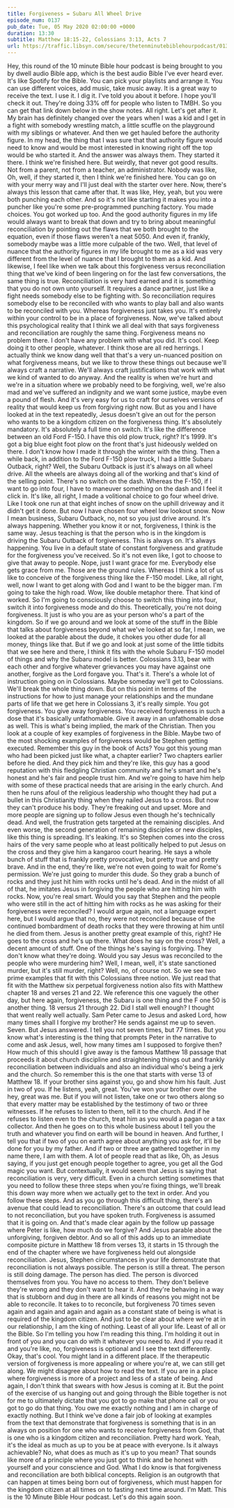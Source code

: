 ```yaml
---
title: Forgiveness = Subaru All Wheel Drive
episode_num: 0137
pub_date: Tue, 05 May 2020 02:00:00 +0000
duration: 13:30
subtitle: Matthew 18:15-22, Colossians 3:13, Acts 7
url: https://traffic.libsyn.com/secure/thetenminutebiblehourpodcast/0137_-_Forgiveness__Subaru_All_Wheel_Drive.mp3
---
```


 Hey, this round of the 10 minute Bible hour podcast is being brought to you by dwell audio Bible app, which is the best audio Bible I've ever heard ever. It's like Spotify for the Bible. You can pick your playlists and arrange it. You can use different voices, add music, take music away. It is a great way to receive the text. I use it. I dig it. I've told you about it before. I hope you'll check it out. They're doing 33% off for people who listen to TMBH. So you can get that link down below in the show notes. All right. Let's get after it. My brain has definitely changed over the years when I was a kid and I get in a fight with somebody wrestling match, a little scuffle on the playground with my siblings or whatever. And then we get hauled before the authority figure. In my head, the thing that I was sure that that authority figure would need to know and would be most interested in knowing right off the top would be who started it. And the answer was always them. They started it there. I think we're finished here. But weirdly, that never got good results. Not from a parent, not from a teacher, an administrator. Nobody was like, Oh, well, if they started it, then I think we're finished here. You can go on with your merry way and I'll just deal with the starter over here. Now, there's always this lesson that came after that. It was like, Hey, yeah, but you were both punching each other. And so it's not like starting it makes you into a puncher like you're some pre-programmed punching factory. You made choices. You got worked up too. And the good authority figures in my life would always want to break that down and try to bring about meaningful reconciliation by pointing out the flaws that we both brought to the equation, even if those flaws weren't a neat 5050. And even if, frankly, somebody maybe was a little more culpable of the two. Well, that level of nuance that the authority figures in my life brought to me as a kid was very different from the level of nuance that I brought to them as a kid. And likewise, I feel like when we talk about this forgiveness versus reconciliation thing that we've kind of been lingering on for the last few conversations, the same thing is true. Reconciliation is very hard earned and it is something that you do not own unto yourself. It requires a dance partner, just like a fight needs somebody else to be fighting with. So reconciliation requires somebody else to be reconciled with who wants to play ball and also wants to be reconciled with you. Whereas forgiveness just takes you. It's entirely within your control to be in a place of forgiveness. Now, we've talked about this psychological reality that I think we all deal with that says forgiveness and reconciliation are roughly the same thing. Forgiveness means no problem there. I don't have any problem with what you did. It's cool. Keep doing it to other people, whatever. I think those are all red herrings. I actually think we know dang well that that's a very un-nuanced position on what forgiveness means, but we like to throw these things out because we'll always craft a narrative. We'll always craft justifications that work with what we kind of wanted to do anyway. And the reality is when we're hurt and we're in a situation where we probably need to be forgiving, well, we're also mad and we've suffered an indignity and we want some justice, maybe even a pound of flesh. And it's very easy for us to craft for ourselves versions of reality that would keep us from forgiving right now. But as you and I have looked at in the text repeatedly, Jesus doesn't give an out for the person who wants to be a kingdom citizen on the forgiveness thing. It's absolutely mandatory. It's absolutely a full time on switch. It's like the difference between an old Ford F-150. I have this old plow truck, right? It's 1999. It's got a big blue eight foot plow on the front that's just hideously welded on there. I don't know how I made it through the winter with the thing. Then a while back, in addition to the Ford F-150 plow truck, I had a little Subaru Outback, right? Well, the Subaru Outback is just it's always on all wheel drive. All the wheels are always doing all of the working and that's kind of the selling point. There's no switch on the dash. Whereas the F-150, if I want to go into four, I have to maneuver something on the dash and I feel it click in. It's like, all right, I made a volitional choice to go four wheel drive. Like I took one run at that eight inches of snow on the uphill driveway and it didn't get it done. But now I have chosen four wheel low lookout snow. Now I mean business, Subaru Outback, no, not so you just drive around. It's always happening. Whether you know it or not, forgiveness, I think is the same way. Jesus teaching is that the person who is in the kingdom is driving the Subaru Outback of forgiveness. This is always on. It's always happening. You live in a default state of constant forgiveness and gratitude for the forgiveness you've received. So it's not even like, I got to choose to give that away to people. Nope, just I want grace for me. Everybody else gets grace from me. Those are the ground rules. Whereas I think a lot of us like to conceive of the forgiveness thing like the F-150 model. Like, all right, well, now I want to get along with God and I want to be the bigger man. I'm going to take the high road. Wow, like double metaphor there. That kind of worked. So I'm going to consciously choose to switch this thing into four, switch it into forgiveness mode and do this. Theoretically, you're not doing forgiveness. It just is who you are as your person who's a part of the kingdom. So if we go around and we look at some of the stuff in the Bible that talks about forgiveness beyond what we've looked at so far, I mean, we looked at the parable about the dude, it chokes you other dude for all money, things like that. But if we go and look at just some of the little tidbits that we see here and there, I think it fits with the whole Subaru F-150 model of things and why the Subaru model is better. Colossians 3.13, bear with each other and forgive whatever grievances you may have against one another, forgive as the Lord forgave you. That's it. There's a whole lot of instruction going on in Colossians. Maybe someday we'll get to Colossians. We'll break the whole thing down. But on this point in terms of the instructions for how to just manage your relationships and the mundane parts of life that we get here in Colossians 3, it's really simple. You got forgiveness. You give away forgiveness. You received forgiveness in such a dose that it's basically unfathomable. Give it away in an unfathomable dose as well. This is what's being implied, the mark of the Christian. Then you look at a couple of key examples of forgiveness in the Bible. Maybe two of the most shocking examples of forgiveness would be Stephen getting executed. Remember this guy in the book of Acts? You got this young man who had been picked just like what, a chapter earlier? Two chapters earlier before he died. And they pick him and they're like, this guy has a good reputation with this fledgling Christian community and he's smart and he's honest and he's fair and people trust him. And we're going to have him help with some of these practical needs that are arising in the early church. And then he runs afoul of the religious leadership who thought they had put a bullet in this Christianity thing when they nailed Jesus to a cross. But now they can't produce his body. They're freaking out and upset. More and more people are signing up to follow Jesus even though he's technically dead. And well, the frustration gets targeted at the remaining disciples. And even worse, the second generation of remaining disciples or new disciples, like this thing is spreading. It's leaking. It's so Stephen comes into the cross hairs of the very same people who at least politically helped to put Jesus on the cross and they give him a kangaroo court hearing. He says a whole bunch of stuff that is frankly pretty provocative, but pretty true and pretty brave. And in the end, they're like, we're not even going to wait for Rome's permission. We're just going to murder this dude. So they grab a bunch of rocks and they just hit him with rocks until he's dead. And in the midst of all of that, he imitates Jesus in forgiving the people who are hitting him with rocks. Now, you're real smart. Would you say that Stephen and the people who were still in the act of hitting him with rocks as he was asking for their forgiveness were reconciled? I would argue again, not a language expert here, but I would argue that no, they were not reconciled because of the continued bombardment of death rocks that they were throwing at him until he died from them. Jesus is another pretty great example of this, right? He goes to the cross and he's up there. What does he say on the cross? Well, a decent amount of stuff. One of the things he's saying is forgiving. They don't know what they're doing. Would you say Jesus was reconciled to the people who were murdering him? Well, I mean, well, it's state sanctioned murder, but it's still murder, right? Well, no, of course not. So we see two prime examples that fit with this Colossians three notion. We just read that fit with the Matthew six perpetual forgiveness notion also fits with Matthew chapter 18 and verses 21 and 22. We reference this one vaguely the other day, but here again, forgiveness, the Subaru is one thing and the F one 50 is another thing. 18 versus 21 through 22. Did I stall well enough? I thought that went really well actually. Sam Peter came to Jesus and asked Lord, how many times shall I forgive my brother? He sends against me up to seven. Seven. But Jesus answered. I tell you not seven times, but 77 times. But you know what's interesting is the thing that prompts Peter in the narrative to come and ask Jesus, well, how many times am I supposed to forgive then? How much of this should I give away is the famous Matthew 18 passage that proceeds it about church discipline and straightening things out and frankly reconciliation between individuals and also an individual who's being a jerk and the church. So remember this is the one that starts with verse 13 of Matthew 18. If your brother sins against you, go and show him his fault. Just in two of you. If he listens, yeah, great. You've won your brother over the hey, great was me. But if you will not listen, take one or two others along so that every matter may be established by the testimony of two or three witnesses. If he refuses to listen to them, tell it to the church. And if he refuses to listen even to the church, treat him as you would a pagan or a tax collector. And then he goes on to this whole business about I tell you the truth and whatever you find on earth will be bound in heaven. And further, I tell you that if two of you on earth agree about anything you ask for, it'll be done for you by my father. And if two or three are gathered together in my name there, I am with them. A lot of people read that as like, Oh, as Jesus saying, if you just get enough people together to agree, you get all the God magic you want. But contextually, it would seem that Jesus is saying that reconciliation is very, very difficult. Even in a church setting sometimes that you need to follow these three steps when you're fixing things, we'll break this down way more when we actually get to the text in order. And you follow these steps. And as you go through this difficult thing, there's an avenue that could lead to reconciliation. There's an outcome that could lead to not reconciliation, but you have spoken truth. Forgiveness is assumed that it is going on. And that's made clear again by the follow up passage where Peter is like, how much do we forgive? And Jesus parable about the unforgiving, forgiven debtor. And so all of this adds up to an immediate composite picture in Matthew 18 from verses 13, it starts in 15 through the end of the chapter where we have forgiveness held out alongside reconciliation. Jesus, Stephen circumstances in your life demonstrate that reconciliation is not always possible. The person is still a threat. The person is still doing damage. The person has died. The person is divorced themselves from you. You have no access to them. They don't believe they're wrong and they don't want to hear it. And they're behaving in a way that is stubborn and dug in there are all kinds of reasons you might not be able to reconcile. It takes to to reconcile, but forgiveness 70 times seven again and again and again and again as a constant state of being is what is required of the kingdom citizen. And just to be clear about where we're at in our relationship, I am the king of nothing. Least of all your life. Least of all or the Bible. So I'm telling you how I'm reading this thing. I'm holding it out in front of you and you can do with it whatever you need to. And if you read it and you're like, no, forgiveness is optional and I see the text differently. Okay, that's cool. You might land in a different place. If the therapeutic version of forgiveness is more appealing or where you're at, we can still get along. We might disagree about how to read the text. If you are in a place where forgiveness is more of a project and less of a state of being. And again, I don't think that swears with how Jesus is coming at it. But the point of the exercise of us hanging out and going through the Bible together is not for me to ultimately dictate that you got to go make that phone call or you got to go do that thing. You owe me exactly nothing and I am in charge of exactly nothing. But I think we've done a fair job of looking at examples from the text that demonstrate that forgiveness is something that is in an always on position for one who wants to receive forgiveness from God, that is one who is a kingdom citizen and reconciliation. Pretty hard work. Yeah, it's the ideal as much as up to you be at peace with everyone. Is it always achievable? No, what does as much as it's up to you mean? That sounds like more of a principle where you just got to think and be honest with yourself and your conscience and God. What I do know is that forgiveness and reconciliation are both biblical concepts. Religion is an outgrowth that can happen at times being born out of forgiveness, which must happen for the kingdom citizen at all times on to fasting next time around. I'm Matt. This is the 10 Minute Bible Hour podcast. Let's do this again soon.
